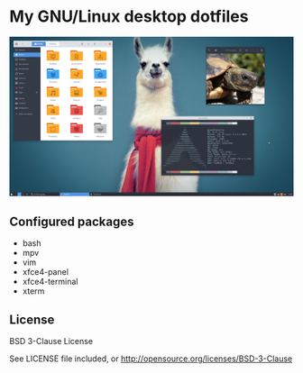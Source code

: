 My GNU/Linux desktop dotfiles
=============================

![Screenshot](screenshot.png)

Configured packages
-------------------

* bash
* mpv
* vim
* xfce4-panel
* xfce4-terminal
* xterm

License
-------

BSD 3-Clause License

See LICENSE file included, or http://opensource.org/licenses/BSD-3-Clause
